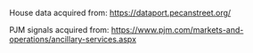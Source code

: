 House data acquired from: https://dataport.pecanstreet.org/

PJM signals acquired from: https://www.pjm.com/markets-and-operations/ancillary-services.aspx
